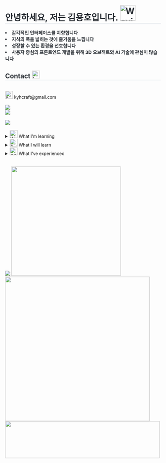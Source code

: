 <div style="text-align: left;"> 
    <h1 style="border-bottom: 1px solid #d8dee4; color: #282d33;">안녕하세요, 저는 김용호입니다. <img src="https://raw.githubusercontent.com/Tarikul-Islam-Anik/Animated-Fluent-Emojis/master/Emojis/Hand%20gestures/Waving%20Hand%20Light%20Skin%20Tone.png" alt="Waving Hand Light Skin Tone" width="50" height="50" /></h1>  
    <div style="font-weight: 700; font-size: 15px; text-align: left; color: #282d33;"> <li> 감각적인 인터페이스를 지향합니다</li><li>지식의 폭을 넓히는 것에 즐거움을 느낍니다</li><li> 성장할 수 있는 환경을 선호합니다</li><li>사용자 중심의 프론트엔드 개발을 위해 3D 오브젝트와 AI 기술에 관심이 많습니다</li>  </div> 
    </div>
    <div style="text-align: left;">
    <h2 style="border-bottom: 1px solid #d8dee4; color: #282d33;"> Contact <img src="https://raw.githubusercontent.com/Tarikul-Islam-Anik/Animated-Fluent-Emojis/master/Emojis/Smilies/Love%20Letter.png" alt="Love Letter" width="25" height="25" /></h2> <br> 
      <div><img src="https://raw.githubusercontent.com/Tarikul-Islam-Anik/Animated-Fluent-Emojis/master/Emojis/Objects/Envelope.png" alt="Envelope" width="25" height="25" /> kyhcraft@gmail.com</div> <br>
    <div style="text-align: left;">
        <a href=https://velog.io/@kyhh/><img src="https://img.shields.io/badge/Velog-000000?style=for-the-badge&logo=Velog&logoColor=white&link=https://velog.io/@kyhh/"></a><div style="text-align: left;"><a href=https://www.instagram.com/kyhh__/><img src="https://img.shields.io/badge/Instagram-000000?style=for-the-badge&logo=Instagram&logoColor=white&link=https://www.instagram.com/kyhh__/"></a></div>
        <br> 
    <div style="text-align: left;"> <a href="https://hits.seeyoufarm.com"> <img src="https://hits.seeyoufarm.com/api/count/incr/badge.svg?url=https%3A%2F%2Fgithub.com%2FKKYHH%2F&count_bg=%23000000&title_bg=%23000000&icon=github.svg&icon_color=%23FFFFFF&title=GitHub&edge_flat=false"/></a>
       </div> 
    </div> <br>
    <details>
    <summary> <img src="https://raw.githubusercontent.com/Tarikul-Islam-Anik/Animated-Fluent-Emojis/master/Emojis/Hand%20gestures/Writing%20Hand%20Light%20Skin%20Tone.png" alt="Writing Hand Light Skin Tone" width="25" height="25" /> What I'm learning </summary> <br> 
    <div style="text-align: left;">
    <div style="margin: ; text-align: left;" "text-align: left;"> 
          <img src="https://img.shields.io/badge/HTML5-E34F26?style=for-the-badge&logo=HTML5&logoColor=white"><img src="https://img.shields.io/badge/CSS3-1572B6?style=for-the-badge&logo=CSS3&logoColor=white"><img src="https://img.shields.io/badge/Javascript-F7DF1E?style=for-the-badge&logo=Javascript&logoColor=white"><img src="https://img.shields.io/badge/TypeScript-3178C6?style=for-the-badge&logo=typescript&logoColor=white">
        <br>
          <img src="https://img.shields.io/badge/React-61DAFB?style=for-the-badge&logo=React&logoColor=white"><img src="https://img.shields.io/badge/Next.js-000000?style=for-the-badge&logo=Next.js&logoColor=white"><img src="https://img.shields.io/badge/R3F-000000?style=for-the-badge&logo=threedotjs&logoColor=white"><img src="https://img.shields.io/badge/TanStack Query-FF4154?style=for-the-badge&logo=reactquery&logoColor=white" /><img src="https://img.shields.io/badge/zustand-382923?style=for-the-badge&logo=&logoColor=white" />
        <br>
          <img src="https://img.shields.io/badge/Tailwind CSS-06B6D4?style=for-the-badge&logo=Tailwind CSS&logoColor=white"><img src="https://img.shields.io/badge/StyleX-0467DF?style=for-the-badge&logo=Meta&logoColor=white">
        <br>
        <img src="https://img.shields.io/badge/Amazon S3-569A31?style=for-the-badge&logo=amazons3&logoColor=white"><img src="https://img.shields.io/badge/Amazon CloudFront-8C4FFF?style=for-the-badge&logo=&logoColor=white"><img src="https://img.shields.io/badge/Amazon Route 53-8C4FFF?style=for-the-badge&logo=&logoColor=white"><img src="https://img.shields.io/badge/GitHub Actions-2088FF?style=for-the-badge&logo=githubactions&logoColor=white">
        <br>
        <img src="https://img.shields.io/badge/Figma-F24E1E?style=for-the-badge&logo=Figma&logoColor=white">
</div>
    </div>
    </details>
    <details>
    <summary><img src="https://raw.githubusercontent.com/Tarikul-Islam-Anik/Animated-Fluent-Emojis/master/Emojis/Hand%20gestures/Raised%20Fist%20Light%20Skin%20Tone.png" alt="Raised Fist Light Skin Tone" width="25" height="25" /> What I will learn </summary> <br> 
    <div style="text-align: left;">
    <div style="margin: ; text-align: left;" "text-align: left;"> 
          <img src="https://img.shields.io/badge/Recoil-0179f3?style=for-the-badge&logo=Recoil&logoColor=white"><img src="https://img.shields.io/badge/Vercel-000000?style=for-the-badge&logo=Vercel&logoColor=white"><img src="https://img.shields.io/badge/Three.js-000000?style=for-the-badge&logo=threedotjs&logoColor=white">
          <br/></div>
    </div>
    </details>
    <details>
    <summary> <img src="https://raw.githubusercontent.com/Tarikul-Islam-Anik/Animated-Fluent-Emojis/master/Emojis/Hand%20gestures/OK%20Hand%20Light%20Skin%20Tone.png" alt="OK Hand Light Skin Tone" width="25" height="25" /> What I've experienced </summary> <br> 
    <div style="text-align: left;">
    <div style="margin: ; text-align: left;" "text-align: left;"> <img src="https://img.shields.io/badge/Docker-2496ED?style=for-the-badge&logo=Docker&logoColor=white"><img src="https://img.shields.io/badge/Python-3776AB?style=for-the-badge&logo=Python&logoColor=white"><img src="https://img.shields.io/badge/Tensorflow-FF6F00?style=for-the-badge&logo=Tensorflow&logoColor=white"><img src="https://img.shields.io/badge/PyTorch-EE4C2C?style=for-the-badge&logo=PyTorch&logoColor=white"><img src="https://img.shields.io/badge/MariaDB-003545?style=for-the-badge&logo=MariaDB&logoColor=white">
          <br/></div>
    </div>
    </details>
    <br>
    <br>

<img src="https://github-readme-stats.vercel.app/api?username=KKYHH&theme=graywhite&show_icons=true" />
<img src="https://github-readme-stats.vercel.app/api/top-langs/?username=KKYHH&layout=compact&theme=graywhite" width="354" />
<a href="https://github.com/devxb/gitanimals"><img src="https://render.gitanimals.org/farms/{KKYHH}" width="468"/></a>
<a href="https://github.com/devxb/gitanimals"><img src="https://render.gitanimals.org/lines/{KKYHH}?pet-id=1" width="500" height="120"/></a>
